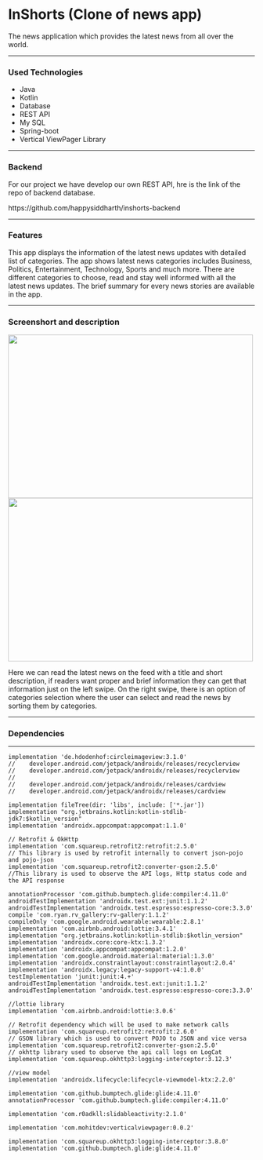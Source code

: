 <h1>InShorts (Clone of news app)</h1>
<p>The news application which provides the latest news from all over the world.</p>
<hr>
<h3>Used Technologies</h3>
<ul>
  <li>Java</li>
  <li>Kotlin</li>
  <li>Database</li>
  <li>REST API</li>
  <li>My SQL</li>
  <li>Spring-boot</li>	
  <li>Vertical ViewPager Library</li>
</ul>  
<hr>
<h3>Backend</h3>
<p>For our project we have develop our own REST API, hre is the link of the repo of backend database.</p>
<p>https://github.com/happysiddharth/inshorts-backend</p>
<hr>
<h3>Features</h3>
<p>This app displays the information of the latest news updates with detailed list of categories. The app shows latest news categories includes Business, Politics,  Entertainment, Technology, Sports and much more. There are different categories to choose, read and stay well informed with all the latest news updates.
The brief summary for every news stories are available in the app.</p>
<hr>
<h3>Screenshort and description</h3>
<img src="https://miro.medium.com/max/700/1*jlhVFGJBzq7HIHqRhJOXEQ.jpeg" width="500" height="333">
<img src="https://miro.medium.com/max/700/1*NMD1jMjrC4CygqQxzrbtFQ.jpeg" width="500" height="333">
<p>Here we can read the latest news on the feed with a title and short description, if readers want proper and brief information they can get that information just on the left swipe. On the right swipe, there is an option of categories selection where the user can select and read the news by sorting them by categories.</p>
<hr>
<h3>Dependencies</h3>
<hr>

	implementation 'de.hdodenhof:circleimageview:3.1.0'
	//    developer.android.com/jetpack/androidx/releases/recyclerview
	//    developer.android.com/jetpack/androidx/releases/recyclerview
	//
	//    developer.android.com/jetpack/androidx/releases/cardview
	//    developer.android.com/jetpack/androidx/releases/cardview
	
    implementation fileTree(dir: 'libs', include: ['*.jar'])
    implementation "org.jetbrains.kotlin:kotlin-stdlib-jdk7:$kotlin_version"
    implementation 'androidx.appcompat:appcompat:1.1.0'
    
    // Retrofit & OkHttp
    implementation 'com.squareup.retrofit2:retrofit:2.5.0'
    // This library is used by retrofit internally to convert json-pojo and pojo-json
    implementation 'com.squareup.retrofit2:converter-gson:2.5.0'
    //This library is used to observe the API logs, Http status code and the API response

    annotationProcessor 'com.github.bumptech.glide:compiler:4.11.0'
    androidTestImplementation 'androidx.test.ext:junit:1.1.2'
    androidTestImplementation 'androidx.test.espresso:espresso-core:3.3.0'
    compile 'com.ryan.rv_gallery:rv-gallery:1.1.2'
    compileOnly 'com.google.android.wearable:wearable:2.8.1'
    implementation 'com.airbnb.android:lottie:3.4.1'
    implementation "org.jetbrains.kotlin:kotlin-stdlib:$kotlin_version"
    implementation 'androidx.core:core-ktx:1.3.2'
    implementation 'androidx.appcompat:appcompat:1.2.0'
    implementation 'com.google.android.material:material:1.3.0'
    implementation 'androidx.constraintlayout:constraintlayout:2.0.4'
    implementation 'androidx.legacy:legacy-support-v4:1.0.0'
    testImplementation 'junit:junit:4.+'
    androidTestImplementation 'androidx.test.ext:junit:1.1.2'
    androidTestImplementation 'androidx.test.espresso:espresso-core:3.3.0'

    //lottie library
    implementation 'com.airbnb.android:lottie:3.0.6'

    // Retrofit dependency which will be used to make network calls
    implementation 'com.squareup.retrofit2:retrofit:2.6.0'
    // GSON library which is used to convert POJO to JSON and vice versa
    implementation 'com.squareup.retrofit2:converter-gson:2.5.0'
    // okhttp library used to observe the api call logs on LogCat
    implementation 'com.squareup.okhttp3:logging-interceptor:3.12.3'

    //view model
    implementation 'androidx.lifecycle:lifecycle-viewmodel-ktx:2.2.0'

    implementation 'com.github.bumptech.glide:glide:4.11.0'
    annotationProcessor 'com.github.bumptech.glide:compiler:4.11.0'

    implementation 'com.r0adkll:slidableactivity:2.1.0'

    implementation 'com.mohitdev:verticalviewpager:0.0.2'

    implementation 'com.squareup.okhttp3:logging-interceptor:3.8.0'
    implementation 'com.github.bumptech.glide:glide:4.11.0'

